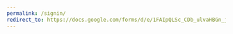 ```yaml
---
permalink: /signin/
redirect_to: https://docs.google.com/forms/d/e/1FAIpQLSc_CDb_ulvaHBGn_jKTRViL4F9WfjTCw3Xh6dTZ8bsr3afxww/viewform?usp=sf_link
---
```

